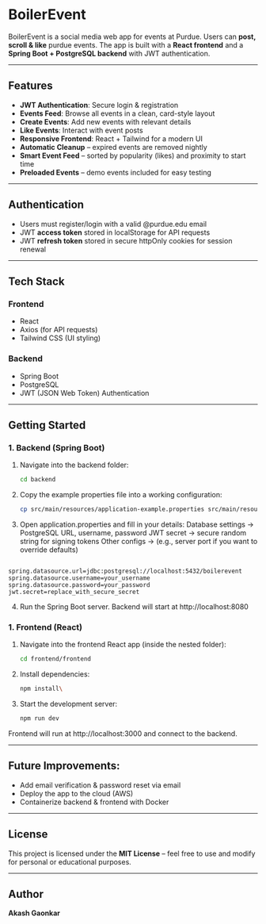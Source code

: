 # BoilerEvent 

BoilerEvent is a social media web app for events at Purdue. Users can **post, scroll & like** purdue events.
The app is built with a **React frontend** and a **Spring Boot + PostgreSQL backend** with JWT authentication.

---

## Features
- **JWT Authentication**: Secure login & registration
- **Events Feed**: Browse all events in a clean, card-style layout
- **Create Events**: Add new events with relevant details
- **Like Events**: Interact with event posts
- **Responsive Frontend**: React + Tailwind for a modern UI
- **Automatic Cleanup** – expired events are removed nightly
- **Smart Event Feed** – sorted by popularity (likes) and proximity to start time
- **Preloaded Events** – demo events included for easy testing
---

## Authentication
- Users must register/login with a valid @purdue.edu email
- JWT **access token** stored in localStorage for API requests
- JWT **refresh token** stored in secure httpOnly cookies for session renewal
---

## Tech Stack
### Frontend
- React
- Axios (for API requests)
- Tailwind CSS (UI styling)

### Backend
- Spring Boot
- PostgreSQL
- JWT (JSON Web Token) Authentication

---

## Getting Started

### 1. Backend (Spring Boot)
  1. Navigate into the backend folder:
     ```bash
     cd backend
  2. Copy the example properties file into a working configuration:
     ```bash
     cp src/main/resources/application-example.properties src/main/resources/application.properties
     

  3. Open application.properties and fill in your details:
    Database settings → PostgreSQL URL, username, password
    JWT secret → secure random string for signing tokens
    Other configs → (e.g., server port if you want to override defaults)
      ```bash
    spring.datasource.url=jdbc:postgresql://localhost:5432/boilerevent
    spring.datasource.username=your_username
    spring.datasource.password=your_password
    jwt.secret=replace_with_secure_secret
  4. Run the Spring Boot server.
Backend will start at http://localhost:8080

### 1. Frontend (React)
  1. Navigate into the frontend React app (inside the nested folder):
     ```bash
     cd frontend/frontend
  2. Install dependencies:
     ```bash
     npm install\
  3. Start the development server:
     ```bash
     npm run dev

Frontend will run at http://localhost:3000 and connect to the backend.

---

## Future Improvements:
- Add email verification & password reset via email
- Deploy the app to the cloud (AWS)
- Containerize backend & frontend with Docker

---

## License
This project is licensed under the **MIT License** – feel free to use and modify for personal or educational purposes.

---

## Author
**Akash Gaonkar**  


